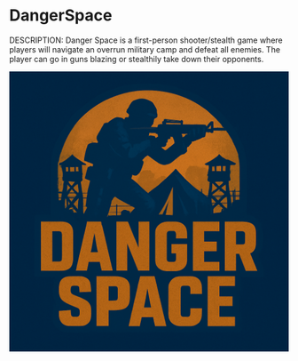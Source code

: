 # DangerSpace

DESCRIPTION:
Danger Space is a first-person shooter/stealth game where players will navigate an overrun military camp and defeat all enemies. The player can go in guns blazing or stealthily take down their opponents.

![Danger Space Logo](assets/DangerSpaceLogo.png)
